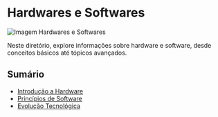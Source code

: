 # Hardwares e Softwares

![Imagem Hardwares e Softwares](link_para_sua_imagem_hardwares_softwares)

Neste diretório, explore informações sobre hardware e software, desde conceitos básicos até tópicos avançados.

## Sumário

- [Introdução a Hardware](link_para_introducao_hardware/README.md)
- [Princípios de Software](link_para_principios_software/README.md)
- [Evolução Tecnológica](link_para_evolucao_tecnologica/README.md)
